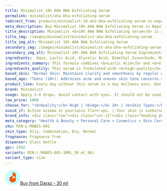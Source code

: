 ```yaml
---
title: Minimalist 10% AHA BHA Exfoliating Serum
permalink: minimalist/aha-bha-exfoliating-serum
redirect_from: products/minimalist-10-aha-bha-exfoliating-serum-in-nepal
meta_description: Buy Minimalist 10% AHA BHA Exfoliating Serum in Nepal. Gently exfoliate, brighten, and smooth your skin for a clear, refreshed complexion. Dermatologist-tested formula.
title_description: Minimalist <b>10% AHA BHA Exfoliating Serum</b> is a gentle exfoliating solution designed to rejuvenate the skin by removing dead cells and promoting a radiant complexion. This serum combines <b>Alpha Hydroxy Acids</b> (<b>Glycolic Acid</b> & <b>Lactic Acid</b>) with <b>Beta Hydroxy Acid</b> (<b>Salicylic Acid</b>) to target both the skin's surface and pores, ensuring a thorough exfoliation without causing dryness.
title_img: /images/minimalist/minimalist-aha-bha-exfoliating-serum
title_img_alt: Minimalist 10% AHA BHA Exfoliating Serum
secondary_img: /images/minimalist/minimalist-aha-bha-exfoliating-serum-ingredients-label
secondary_img_alt: Minimalist 10% AHA BHA Exfoliating Serum Ingredients Label
ingredients:  Aqua, Lactic Acid, Glycolic Acid, Dimethyl Isosorbide, Methylpropanediol, Sodium Hydroxide, Sodium Hyaluronate, Ethoxydiglycol, Phenoxyethanol, Salicylic Acid, Pullulan, Glycerin, Ethylhexylglycerin, PEG/PPG-17/6 Copolymer, Xanthan Gum, Hydroxyethylcellulose, Sclerotium Gum, Curcuma Longa (Turmeric) Root Extract, Trisodium Ethylenediamine Disuccinate, Lecithin.
ingredients_summary: This formula combines <b>Lactic Acid</b> and <b>Glycolic Acid</b> (AHAs) for gentle exfoliation, while <b>Salicylic Acid</b> (BHA) penetrates pores to clear <b>blackheads</b> and <b>acne</b>. <b>Sodium Hyaluronate</b> and <b>Glycerin</b> provide hydration, ensuring the skin remains balanced. <b>Turmeric Root Extract</b> adds antioxidant and anti-inflammatory benefits. The blend of gums (<b>Xanthan</b>, <b>Sclerotium</b>, <b>Pullulan</b>) helps with texture and stability, while <b>Dimethyl Isosorbide</b> and <b>Ethoxydiglycol</b> enhance ingredient penetration. <b>Phenoxyethanol</b> and <b>Ethylhexylglycerin</b> act as mild preservatives to maintain product safety.
ingredients_quality: This serum is formulated with <b>high-quality</b>, <b>science-backed ingredients</b> that offer effective <b>exfoliation</b>, <b>hydration</b>, and <b>skin-soothing</b> properties. The inclusion of well-researched <b>AHAs</b> and <b>BHA</b> ensures <b>deep cleansing</b> and <b>cell turnover</b>, while <b>moisturizing agents</b> prevent excessive dryness. The presence of <b>antioxidants</b> like <b>Turmeric</b> enhances skin protection, making the product suitable for regular use. Additionally, the <b>stabilizers</b> and <b>preservatives</b> used are gentle, ensuring product safety without compromising efficacy.
based_skin: "Normal Skin: Maintains clarity and smoothness by regular exfoliation.<br />Oily and Acne-Prone Skin: Helps unclog pores, reducing blackheads and breakouts.<br />Combination Skin: Balances oily and dry areas, promoting an even texture.<br />Dry Skin: Gently removes flaky skin, enhancing hydration absorption.<br />Sensitive Skin: Formulated to exfoliate without irritation, suitable for cautious use."
based_age: "Teens (18+): Addresses acne and uneven skin tone concerns.<br />20s-30s: Prevents early signs of aging and maintains skin luminosity.<br />40s and Above: Reduces appearance of fine lines and promotes cell renewal."
product_line: Every day without this serum is a day dullness wins. Don’t let dead skin waste your glow—reveal what’s already yours.
brand: Minimalist
usage: Apply 3-4 drops. Avoid contact with eyes. It should not be used on sensitive or compromised skin. If you are new to direct acids, start with alternate days & gradually increase the frequency to once per day.
low_price: 1000
choose_for: "<b>Quality:</b> High | <b>Age:</b> 20+ | <b>Skin Types:</b> Dry/Normal, Oily/Combination, Acne-Prone. | <b>Effective For:</b> Rejuvenates skin."
avoid_if: Active eczema or psoriasis flare-ups. | Your skin is sunburned or compromised.
brand_info: <div class="row"><div class="col-12"><div class="heading pb-28"><h2>What minimalist stands for</h2></div></div><div class="col-md-3"><div class="mb-40 text-md-left"><h3 class="mb-2">Transparency</h3><p>Full disclosure of ingredients used & their concentration</p></div></div><div class="col-md-3"><div class="mb-40 text-md-left"><h3 class="mb-2">Efficacy</h3><p>Formulations developed in our in-house laboratories</p></div></div><div class="col-md-3"><div class="mb-40 text-md-left"><h3 class="mb-2">Affordable</h3><p>Skincare, accessible to all</p></div></div><div class="col-md-3"><div class="mb-40 text-md-left"><h3 class="mb-2">Only the best</h3><p>Ingredients sourced from across the world</p></div></div></div>
meta_category: "Health & Beauty > Personal Care > Cosmetics > Skin Care > Lotion & Moisturizer"
sku: MIN-L-MABES-001
skin_type: Oily, Combination, Dry, Normal
fragnance: Fragnance free
dispenser: Glass bottle
gpc: 2592
variants: MIN-L-MABES-001-30ML_30 ml_961
variant_type: size
---
```

<div class="col-lg-6 col-sm-6 mb-5 mb-lg-0 text-left">
    <p>
        <a href="https://s.daraz.com.np/s.Tice?cc" class="link-title" title="daraz icon link to product"><img loading="lazy" src="/images/icons/social/daraz-icon.png" alt="daraz icon link to product" class="m-2"
            style="width: 48px;">Buy from Daraz - 30 ml
        </a>
    </p>
</div>